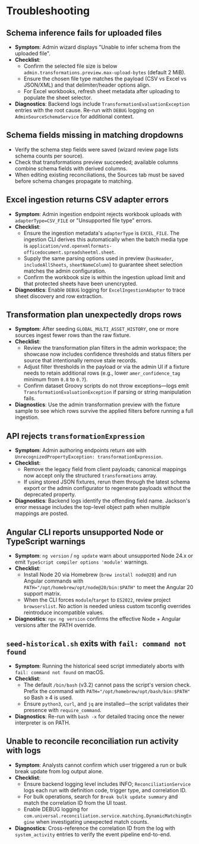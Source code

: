 # Troubleshooting

## Schema inference fails for uploaded files
- **Symptom**: Admin wizard displays "Unable to infer schema from the uploaded file".
- **Checklist**:
  - Confirm the selected file size is below `admin.transformations.preview.max-upload-bytes` (default 2 MiB).
  - Ensure the chosen file type matches the payload (CSV vs Excel vs JSON/XML) and that delimiter/header options align.
  - For Excel workbooks, refresh sheet metadata after uploading to populate the sheet selector.
- **Diagnostics**: Backend logs include `TransformationEvaluationException` entries with the root cause. Re-run with
  `DEBUG` logging on `AdminSourceSchemaService` for additional context.

## Schema fields missing in matching dropdowns
- Verify the schema step fields were saved (wizard review page lists schema counts per source).
- Check that transformations preview succeeded; available columns combine schema fields with derived columns.
- When editing existing reconciliations, the Sources tab must be saved before schema changes propagate to matching.

## Excel ingestion returns CSV adapter errors
- **Symptom**: Admin ingestion endpoint rejects workbook uploads with `adapterType=CSV_FILE` or "Unsupported file type" errors.
- **Checklist**:
  - Ensure the ingestion metadata's `adapterType` is `EXCEL_FILE`. The ingestion CLI derives this automatically when the
    batch media type is `application/vnd.openxmlformats-officedocument.spreadsheetml.sheet`.
  - Supply the same parsing options used in preview (`hasHeader`, `includeAllSheets`, `sheetNameColumn`) to guarantee
    sheet selection matches the admin configuration.
  - Confirm the workbook size is within the ingestion upload limit and that protected sheets have been unencrypted.
- **Diagnostics**: Enable `DEBUG` logging for `ExcelIngestionAdapter` to trace sheet discovery and row extraction.

## Transformation plan unexpectedly drops rows
- **Symptom**: After seeding `GLOBAL_MULTI_ASSET_HISTORY`, one or more sources ingest fewer rows than the raw fixture.
- **Checklist**:
  - Review the transformation plan filters in the admin workspace; the showcase now includes confidence thresholds and
    status filters per source that intentionally remove stale records.
  - Adjust filter thresholds in the payload or via the admin UI if a fixture needs to retain additional rows (e.g.,
    lower `amer_confidence_tag` minimum from `0.8` to `0.7`).
  - Confirm dataset Groovy scripts do not throw exceptions—logs emit `TransformationEvaluationException` if parsing or
    string manipulation fails.
- **Diagnostics**: Use the admin transformation preview with the fixture sample to see which rows survive the applied
  filters before running a full ingestion.

## API rejects `transformationExpression`
- **Symptom**: Admin authoring endpoints return `400` with `UnrecognizedPropertyException: transformationExpression`.
- **Checklist**:
  - Remove the legacy field from client payloads; canonical mappings now accept only the structured
    `transformations` array.
  - If using stored JSON fixtures, rerun them through the latest schema export or the admin configurator to regenerate
    payloads without the deprecated property.
- **Diagnostics**: Backend logs identify the offending field name. Jackson's error message includes the top-level object
  path when multiple mappings are posted.

## Angular CLI reports unsupported Node or TypeScript warnings
- **Symptom**: `ng version` / `ng update` warn about unsupported Node 24.x or emit `TypeScript compiler options 'module'` warnings.
- **Checklist**:
  - Install Node 20 via Homebrew (`brew install node@20`) and run Angular commands with `PATH="/opt/homebrew/opt/node@20/bin:$PATH"` to meet the Angular 20 support matrix.
  - When the CLI forces `module`/`target` to `ES2022`, review project `browserslist`. No action is needed unless custom
    tsconfig overrides reintroduce incompatible values.
- **Diagnostics**: `npx ng version` confirms the effective Node + Angular versions after the PATH override.

## `seed-historical.sh` exits with `fail: command not found`
- **Symptom**: Running the historical seed script immediately aborts with `fail: command not found` on macOS.
- **Checklist**:
  - The default `/bin/bash` (v3.2) cannot pass the script's version check. Prefix the command with
    `PATH="/opt/homebrew/opt/bash/bin:$PATH"` so Bash ≥ 4 is used.
  - Ensure `python3`, `curl`, and `jq` are installed—the script validates their presence with `require_command`.
- **Diagnostics**: Re-run with `bash -x` for detailed tracing once the newer interpreter is on PATH.

## Unable to reconcile reconciliation run activity with logs
- **Symptom**: Analysts cannot confirm which user triggered a run or bulk break update from log output alone.
- **Checklist**:
  - Ensure backend logging level includes INFO; `ReconciliationService` logs each run with definition code, trigger type, and correlation ID.
  - For bulk operations, search for `Break bulk update summary` and match the correlation ID from the UI toast.
  - Enable DEBUG logging for `com.universal.reconciliation.service.matching.DynamicMatchingEngine` when investigating unexpected match counts.
- **Diagnostics**: Cross-reference the correlation ID from the log with `system_activity` entries to verify the event pipeline end-to-end.
